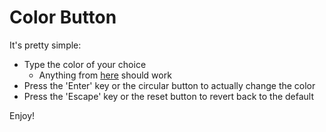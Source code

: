 # Color Button

It's pretty simple:
- Type the color of your choice
    - Anything from [here](https://developer.mozilla.org/en-US/docs/Web/CSS/color_value) should work
- Press the 'Enter' key or the circular button to actually change the color
- Press the 'Escape' key or the reset button to revert back to the default

Enjoy!